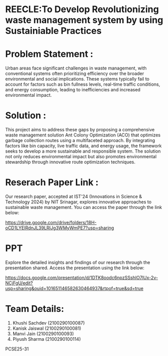 # REECLE:To Develop Revolutionizing waste management system by using Sustainiable Practices
# Problem Statement :
Urban areas face significant challenges in waste management, with conventional systems often prioritizing efficiency over the broader environmental and social implications. These systems typically fail to account for factors such as bin fullness levels, real-time traffic conditions, and energy consumption, leading to inefficiencies and increased environmental impact.

# Solution :
This project aims to address these gaps by proposing a comprehensive waste management solution Ant Colony Optimization (ACO) that optimizes garbage collection routes using a multifaceted approach. By integrating factors like bin capacity, live traffic data, and energy usage, the framework seeks to develop a more sustainable and responsible system. The solution not only reduces environmental impact but also promotes environmental stewardship through innovative route optimization techniques.

# Reserach Paper Link :
Our research paper, accepted at IST'24 (Innovations in Science & Technology 2024) by NIT Srinagar, explores innovative approaches to sustainable waste management. You can access the paper through the link below:

https://drive.google.com/drive/folders/18H-oCD1LYEIRdnJL39LRIJg3WMyWmPE7?usp=sharing

# PPT
Explore the detailed insights and findings of our research through the presentation shared. Access the presentation using the link below:

https://docs.google.com/presentation/d/1DTK8oodc6npzSSshlO7lUx-2v-NCjFgU/edit?usp=sharing&ouid=101651146582630464937&rtpof=true&sd=true

# Team Details:
1. Khushi Sachdev (2100290100087)
2. Kanisk Jaiswal (2100290100081)
3. Manvi Jain (2100290100093)
4. Piyush Sharma (2100290100114)

PCSE25-31
